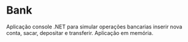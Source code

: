 # Bank
Aplicação console .NET para simular operações bancarias inserir nova conta, sacar, depositar e transferir.
Aplicação em memória.
